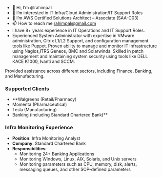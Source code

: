 - 👋 Hi, I’m @rahimpal
- 👀 I’m interested in IT Infra/Cloud Administration/IT Support Roles
- 🌱 I’m  AWS Certified Solutions Architect – Associate (SAA-C03) 
- 📫 How to reach me rahimpal@gmail.com
- I have 8+ years experience in IT Operations and IT Support Roles.
- Experienced System Administrator with expertise in VMware administration, Citrix L1/L2 Support, and configuration management tools like Puppet. Proven ability to manage and monitor IT infrastructure using Nagios,ITRS Geneos, BMC and Solarwinds. Skilled in patch management and maintaining system security using tools like DELL KACE K1000, 
Ivanti and SCCM.

Provided  assistance across different sectors, including Finance, Banking, and Manufacturing.
### Supported Clients
- **Walgreens (Retail/Pharmacy)
- Momenta (Pharmaceutical)
- Tesla (Manufacturing)
- Banking (including Standard Chartered Bank)**
### Infra Monitoring Experience
- **Position**: Infra Monitoring Analyst
- **Company**: Standard Chartered Bank
- **Responsibilities**:
  - Monitoring 24+ Banking Applications
  - Monitoring Windows, Linux, AIX, Solaris, and Unix servers
  - Monitoring parameters such as CPU, memory, disk, alerts, messaging queues, and other SOP-defined parameters
<!---
rahimpal/rahimpal is a ✨ special ✨ repository because its `README.md` (this file) appears on your GitHub profile.
You can click the Preview link to take a look at your changes.
--->
